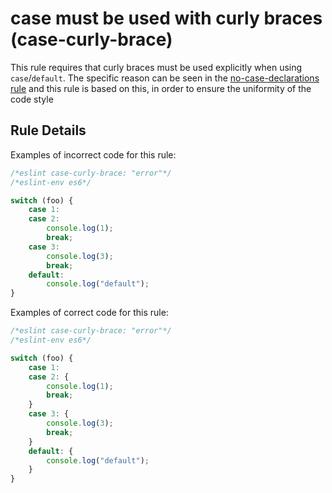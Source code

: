 # case must be used with curly braces (case-curly-brace)

This rule requires that curly braces must be used explicitly when using `case`/`default`.
The specific reason can be seen in the [no-case-declarations rule](https://github.com/eslint/eslint/blob/7ad86dea02feceb7631943a7e1423cc8a113fcfe/docs/rules/no-case-declarations.md) and this rule is based on this, 
in order to ensure the uniformity of the code style

## Rule Details

Examples of incorrect code for this rule:

```javascript
/*eslint case-curly-brace: "error"*/
/*eslint-env es6*/

switch (foo) {
    case 1:
    case 2:
        console.log(1);
        break;
    case 3:
        console.log(3);
        break;
    default:
        console.log("default");
}
```

Examples of correct code for this rule:

```javascript
/*eslint case-curly-brace: "error"*/
/*eslint-env es6*/

switch (foo) {
    case 1:
    case 2: {
        console.log(1);
        break;
    }
    case 3: {
        console.log(3);
        break;
    }
    default: {
        console.log("default");
    }
}
```